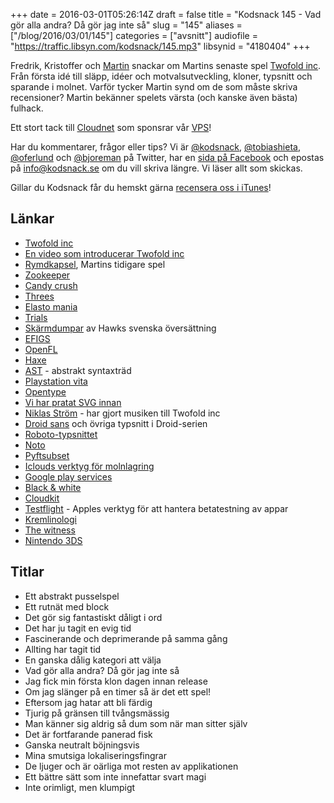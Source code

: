 +++
date = 2016-03-01T05:26:14Z
draft = false
title = "Kodsnack 145 - Vad gör alla andra? Då gör jag inte så"
slug = "145"
aliases = ["/blog/2016/03/01/145"]
categories = ["avsnitt"]
audiofile = "https://traffic.libsyn.com/kodsnack/145.mp3"
libsynid = "4180404"
+++

Fredrik, Kristoffer och [Martin](https://www.twitter.com/grapefrukt) snackar om Martins senaste spel [Twofold inc](http://www.twofoldinc.com). Från första idé till släpp, idéer och motvalsutveckling, kloner, typsnitt och sparande i molnet. Varför tycker Martin synd om de som måste skriva recensioner? Martin bekänner spelets värsta (och kanske även bästa) fulhack.

Ett stort tack till [Cloudnet](http://www.cloudnet.se) som sponsrar vår [VPS](http://en.wikipedia.org/wiki/Virtual_private_server)!

Har du kommentarer, frågor eller tips? Vi är [@kodsnack](https://www.twitter.com/kodsnack), [@tobiashieta](https://www.twitter.com/tobiashieta), [@oferlund](https://www.twitter.com/oferlund) och [@bjoreman](https://www.twitter.com/bjoreman) på Twitter, har en [sida på Facebook](https://www.facebook.com/kodsnack) och epostas på [info@kodsnack.se](mailto:info@kodsnack.se) om du vill skriva längre. Vi läser allt som skickas.

Gillar du Kodsnack får du hemskt gärna [recensera oss i iTunes](http://itunes.apple.com/se/podcast/kodsnack/id561631498?l=en)!

## Länkar ##
* [Twofold inc](http://www.twofoldinc.com)
* [En video som introducerar Twofold inc](http://presskit.grapefrukt.com/twofold/#trailers)
* [Rymdkapsel](http://rymdkapsel.com/), Martins tidigare spel
* [Zookeeper](https://en.wikipedia.org/wiki/Zoo_Keeper)
* [Candy crush](https://en.wikipedia.org/wiki/Candy_Crush_Saga)
* [Threes](https://en.wikipedia.org/wiki/Threes)
* [Elasto mania](https://sv.wikipedia.org/wiki/Elasto_Mania)
* [Trials](https://en.wikipedia.org/wiki/Trials_%28series%29)
* [Skärmdumpar](http://imgur.com/a/FFWW9) av Hawks svenska översättning
* [EFIGS](https://en.wiktionary.org/wiki/EFIGS)
* [OpenFL](http://www.openfl.org/)
* [Haxe](http://haxe.org/)
* [AST](https://en.wikipedia.org/wiki/Abstract_syntax_tree) - abstrakt syntaxträd
* [Playstation vita](https://en.wikipedia.org/wiki/PlayStation_Vita)
* [Opentype](https://en.wikipedia.org/wiki/OpenType)
* [Vi har pratat SVG innan](https://kodsnack.se/129/)
* [Niklas Ström](http://www.finurligaljud.se/) - har gjort musiken till Twofold inc
* [Droid sans](http://www.droidfonts.com/droidfonts/) och övriga typsnitt i Droid-serien
* [Roboto-typsnittet](https://www.google.com/fonts/specimen/Roboto)
* [Noto](https://www.google.com/get/noto/)
* [Pyftsubset](https://github.com/behdad/fonttools)
* [Iclouds verktyg för molnlagring](https://developer.apple.com/library/ios/documentation/General/Conceptual/iCloudDesignGuide/Chapters/iCloudFundametals.html)
* [Google play services](https://developers.google.com/android/guides/overview)
* [Black & white](https://en.wikipedia.org/wiki/Black_%26_White_%28video_game%29)
* [Cloudkit](https://developer.apple.com/library/ios/documentation/General/Conceptual/iCloudDesignGuide/DesigningforCloudKit/DesigningforCloudKit.html)
* [Testflight](https://developer.apple.com/testflight/) - Apples verktyg för att hantera betatestning av appar
* [Kremlinologi](https://en.wikipedia.org/wiki/Kremlinology)
* [The witness](https://en.wikipedia.org/wiki/The_Witness_%282016_video_game%29)
* [Nintendo 3DS](https://en.wikipedia.org/wiki/Nintendo_3DS)

## Titlar ##
* Ett abstrakt pusselspel
* Ett rutnät med block
* Det gör sig fantastiskt dåligt i ord
* Det har ju tagit en evig tid
* Fascinerande och deprimerande på samma gång
* Allting har tagit tid
* En ganska dålig kategori att välja
* Vad gör alla andra? Då gör jag inte så
* Jag fick min första klon dagen innan release
* Om jag slänger på en timer så är det ett spel!
* Eftersom jag hatar att bli färdig
* Tjurig på gränsen till tvångsmässig
* Man känner sig aldrig så dum som när man sitter själv
* Det är fortfarande panerad fisk
* Ganska neutralt böjningsvis
* Mina smutsiga lokaliseringsfingrar
* De ljuger och är oärliga mot resten av applikationen
* Ett bättre sätt som inte innefattar svart magi
* Inte orimligt, men klumpigt